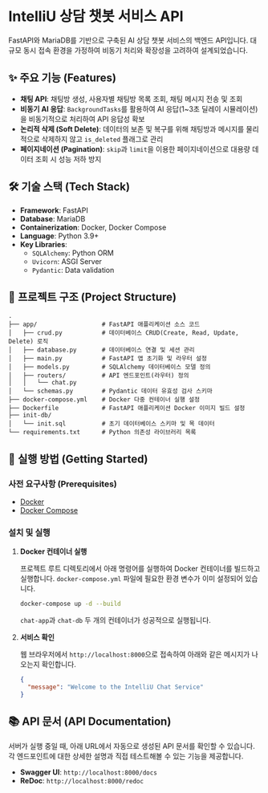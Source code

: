 # IntelliU 상담 챗봇 서비스 API

FastAPI와 MariaDB를 기반으로 구축된 AI 상담 챗봇 서비스의 백엔드 API입니다. 대규모 동시 접속 환경을 가정하여 비동기 처리와 확장성을 고려하여 설계되었습니다.

## ✨ 주요 기능 (Features)

-   **채팅 API**: 채팅방 생성, 사용자별 채팅방 목록 조회, 채팅 메시지 전송 및 조회
-   **비동기 AI 응답**: `BackgroundTasks`를 활용하여 AI 응답(1~3초 딜레이 시뮬레이션)을 비동기적으로 처리하여 API 응답성 확보
-   **논리적 삭제 (Soft Delete)**: 데이터의 보존 및 복구를 위해 채팅방과 메시지를 물리적으로 삭제하지 않고 `is_deleted` 플래그로 관리
-   **페이지네이션 (Pagination)**: `skip`과 `limit`을 이용한 페이지네이션으로 대용량 데이터 조회 시 성능 저하 방지

## 🛠️ 기술 스택 (Tech Stack)

-   **Framework**: FastAPI
-   **Database**: MariaDB
-   **Containerization**: Docker, Docker Compose
-   **Language**: Python 3.9+
-   **Key Libraries**:
    -   `SQLAlchemy`: Python ORM
    -   `Uvicorn`: ASGI Server
    -   `Pydantic`: Data validation

## 📂 프로젝트 구조 (Project Structure)

```
.
├── app/                  # FastAPI 애플리케이션 소스 코드
│   ├── crud.py           # 데이터베이스 CRUD(Create, Read, Update, Delete) 로직
│   ├── database.py       # 데이터베이스 연결 및 세션 관리
│   ├── main.py           # FastAPI 앱 초기화 및 라우터 설정
│   ├── models.py         # SQLAlchemy 데이터베이스 모델 정의
│   ├── routers/          # API 엔드포인트(라우터) 정의
│   │   └── chat.py
│   └── schemas.py        # Pydantic 데이터 유효성 검사 스키마
├── docker-compose.yml    # Docker 다중 컨테이너 실행 설정
├── Dockerfile            # FastAPI 애플리케이션 Docker 이미지 빌드 설정
├── init-db/
│   └── init.sql          # 초기 데이터베이스 스키마 및 목 데이터
└── requirements.txt      # Python 의존성 라이브러리 목록
```

## 🚀 실행 방법 (Getting Started)

### 사전 요구사항 (Prerequisites)

-   [Docker](https://www.docker.com/get-started)
-   [Docker Compose](https://docs.docker.com/compose/install/)

### 설치 및 실행

1.  **Docker 컨테이너 실행**

    프로젝트 루트 디렉토리에서 아래 명령어를 실행하여 Docker 컨테이너를 빌드하고 실행합니다. `docker-compose.yml` 파일에 필요한 환경 변수가 이미 설정되어 있습니다.

    ```bash
    docker-compose up -d --build
    ```

    `chat-app`과 `chat-db` 두 개의 컨테이너가 성공적으로 실행됩니다.

2.  **서비스 확인**

    웹 브라우저에서 `http://localhost:8000`으로 접속하여 아래와 같은 메시지가 나오는지 확인합니다.

    ```json
    {
      "message": "Welcome to the IntelliU Chat Service"
    }
    ```

## 📚 API 문서 (API Documentation)

서버가 실행 중일 때, 아래 URL에서 자동으로 생성된 API 문서를 확인할 수 있습니다. 각 엔드포인트에 대한 상세한 설명과 직접 테스트해볼 수 있는 기능을 제공합니다.

-   **Swagger UI**: `http://localhost:8000/docs`
-   **ReDoc**: `http://localhost:8000/redoc` 